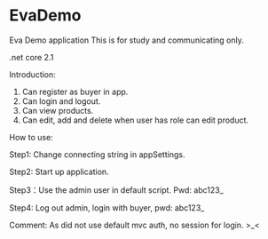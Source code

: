 # EvaDemo
Eva Demo application
This is for study and communicating only.

.net core 2.1

Introduction:
1. Can register as buyer in app.
2. Can login and logout.
3. Can view products.
4. Can edit, add and delete when user has role can edit product.

How to use:

Step1: Change connecting string in appSettings.

Step2: Start up application.

Step3：Use the admin user in default script. Pwd: abc123_

Step4: Log out admin, login with buyer, pwd: abc123_

Comment:
As did not use default mvc auth, no session for login. >_<
